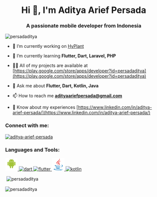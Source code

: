 <h1 align="center">Hi 👋, I'm Aditya Arief Persada</h1>
<h3 align="center">A passionate mobile developer from Indonesia</h3>

<p align="left"> <img src="https://komarev.com/ghpvc/?username=persadaditya&label=Profile%20views&color=0e75b6&style=flat" alt="persadaditya" /> </p>

- 🔭 I’m currently working on [HyPlant](https://github.com/persadaditya/HyPlant)

- 🌱 I’m currently learning **Flutter, Dart, Laravel, PHP**

- 👨‍💻 All of my projects are available at [https://play.google.com/store/apps/developer?id=persadaditya](https://play.google.com/store/apps/developer?id=persadaditya)

- 💬 Ask me about **Flutter, Dart, Kotlin, Java**

- 📫 How to reach me **adityaariefpersada@gmail.com**

- 📄 Know about my experiences [https://www.linkedin.com/in/aditya-arief-persada/](https://www.linkedin.com/in/aditya-arief-persada/)

<h3 align="left">Connect with me:</h3>
<p align="left">
<a href="https://linkedin.com/in/aditya-arief-persada" target="blank"><img align="center" src="https://raw.githubusercontent.com/rahuldkjain/github-profile-readme-generator/master/src/images/icons/Social/linked-in-alt.svg" alt="aditya-arief-persada" height="30" width="40" /></a>
</p>

<h3 align="left">Languages and Tools:</h3>
<p align="left"> <a href="https://developer.android.com" target="_blank" rel="noreferrer"> <img src="https://raw.githubusercontent.com/devicons/devicon/master/icons/android/android-original-wordmark.svg" alt="android" width="40" height="40"/> </a> <a href="https://dart.dev" target="_blank" rel="noreferrer"> <img src="https://www.vectorlogo.zone/logos/dartlang/dartlang-icon.svg" alt="dart" width="40" height="40"/> </a> <a href="https://flutter.dev" target="_blank" rel="noreferrer"> <img src="https://www.vectorlogo.zone/logos/flutterio/flutterio-icon.svg" alt="flutter" width="40" height="40"/> </a> <a href="https://www.java.com" target="_blank" rel="noreferrer"> <img src="https://raw.githubusercontent.com/devicons/devicon/master/icons/java/java-original.svg" alt="java" width="40" height="40"/> </a> <a href="https://kotlinlang.org" target="_blank" rel="noreferrer"> <img src="https://www.vectorlogo.zone/logos/kotlinlang/kotlinlang-icon.svg" alt="kotlin" width="40" height="40"/> </a> </p>

<p>&nbsp;<img align="center" src="https://github-readme-stats.vercel.app/api?username=persadaditya&show_icons=true&locale=en" alt="persadaditya" /></p>

<p><img align="center" src="https://github-readme-streak-stats.herokuapp.com/?user=persadaditya&" alt="persadaditya" /></p>

